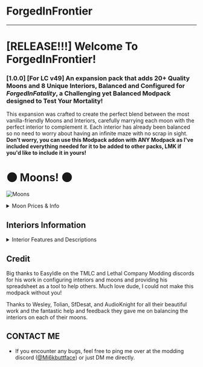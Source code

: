 # ForgedInFrontier
---
# [RELEASE!!!] Welcome To ForgedInFrontier!
### [1.0.0] [For LC v49] An expansion pack that adds **20+ Quality Moons** and **8 Unique Interiors**, Balanced and Configured for ***ForgedInFatality***, a Challenging yet Balanced Modpack designed to __Test Your Mortality!__

This expansion was crafted to create the perfect blend between the most vanilla-friendly Moons and Interiors, carefully marrying each moon with the perfect interior to complement it. 
Each interior has already been balanced so no need to worry about having an infinite maze with no scrap in sight.
**Don't worry, you can use this Modpack addon with ANY Modpack as I've included everything needed for it to be added to other packs, LMK if you'd like to include it in yours!**

# 🌑 Moons! 🌑
![Moons](https://github.com/Mi6kbuttface/ForgedInFrontier/blob/main/ForgedInFrontierMoonsBanner.gif)
<details><summary>Moon Prices & Info</summary>

# __Risk Level: Less Than Lethal__ :warning:
- **Aquatis** — ▮0 (*sfDesat*)
 - A Tropical Moon, populated with various green islands blooming with life, wildlife is relatively benign; intel shows this could be a storage facility used by pirates. The Company believes this is a fabricated story and advises you not to dig for buried treasure.
- **Junic** — ▮30 (*Magic_Wesley*)
 - A Deadly Jungle Moon, covered in ancient temples and even more ancient rituals. The Company is not liable for any curses you may contract.

- **Cosmocos** - ▮1000 *(Magic_Wesley)* --- `?̸͖͎̗̬͎͖͑̂̎͊͛ͅ?̸͈̓̀̍̈̒͌?̷̛̟̭͓̗̇͒̋̊̀̄̓̊͝?̸̗̠̬̩̲͖͕̤̏̈̔̃̽̆̃̌͋͘?̸͕̮͂̓̕ ̷̰̣̰̲̳̙̄̽͠?̶̭̦̜̠͎͚̇͛̏̀̓͋͛?̶̳̗̙͓̜͙̫͉̑͆̃͌̐̄̚͝ ̸̢̞̘̦̭̘̯͈̈̒͋̏͆͆̓̀̋̀?̴͚̼̳̠̞̩̑̒̋̃̌̓͜͝?̵̧͔͖̣̊̈̌͆?̸̟̳̙̊́̈̓̅́?̵̨̡̲͎̗̤͕̊͆͛̈́̀̍̕?̷̥̱̞̭͑̄̽̀͋̚̕͠͝?̴̢̛̙̳̫͔̲̙̬̟̑͆͝?̵̛͕̯̥̽̏̉͑̎̕?̵̺͖̠̠̎̀̂̽̈̈̒`

- **Sector-0** - ▮1750 *(RosiePies)* --- `[TRAVEL TO THIS MOON IS PROHIBITIED]` | A Company Bioweapon Facility, records are scarce; however, scans indicate there was a mass evacuation caused by a containment breach of several biological weapons. Your Exploration will have _Consequences._
</details>

## Interiors Information
<details>
<summary>Interior Features and Descriptions</summary>

- **Dungeon** *(scoopy)*
- **Sewer** *(scoopy)*
- **Bunker** *(Major_And_Skiz)*
- **Office** *(Magic_Wesley)*
- **Scarlet Mansion** *(Alice)*
- **Mental Hospital** *(Dantor)*
- **PoolRooms** *(skidz)*
</details>


## Credit
Big thanks to EasyIdle on the TMLC and Lethal Company Modding discords for his work in configuring interiors and moons and providing his spreadsheet as a tool to help others. Much love dude, I could not make this modpack without you! 

Thanks to Wesley, Tolian, SfDesat, and AudioKnight for all their beautiful work and the fantastic help and feedback they gave me on balancing the interiors on each of their moons.

## CONTACT ME
- If you encounter any bugs, feel free to ping me over at the modding discord ([@Mi6kbuttface](https://discord.com/users/753382823557070970)) or just DM me directly.
